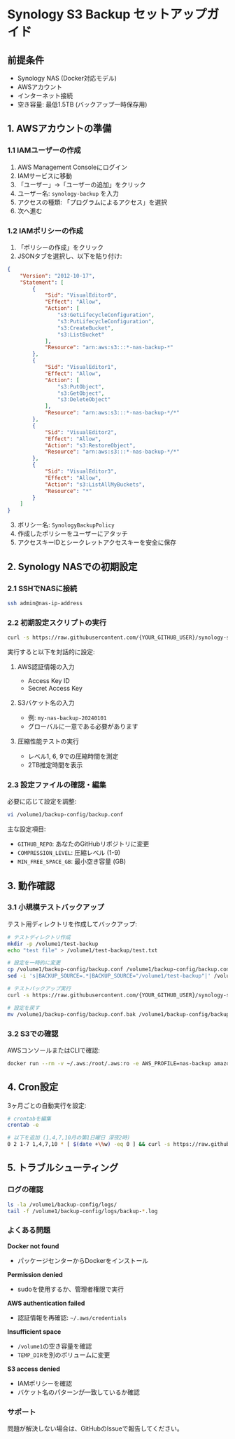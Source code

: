 # Synology S3 Backup セットアップガイド

## 前提条件

- Synology NAS (Docker対応モデル)
- AWSアカウント
- インターネット接続
- 空き容量: 最低1.5TB (バックアップ一時保存用)

## 1. AWSアカウントの準備

### 1.1 IAMユーザーの作成

1. AWS Management Consoleにログイン
2. IAMサービスに移動
3. 「ユーザー」→「ユーザーの追加」をクリック
4. ユーザー名: `synology-backup` を入力
5. アクセスの種類: 「プログラムによるアクセス」を選択
6. 次へ進む

### 1.2 IAMポリシーの作成

1. 「ポリシーの作成」をクリック
2. JSONタブを選択し、以下を貼り付け:

```json
{
	"Version": "2012-10-17",
	"Statement": [
		{
			"Sid": "VisualEditor0",
			"Effect": "Allow",
			"Action": [
				"s3:GetLifecycleConfiguration",
				"s3:PutLifecycleConfiguration",
				"s3:CreateBucket",
				"s3:ListBucket"
			],
			"Resource": "arn:aws:s3:::*-nas-backup-*"
		},
		{
			"Sid": "VisualEditor1",
			"Effect": "Allow",
			"Action": [
				"s3:PutObject",
				"s3:GetObject",
				"s3:DeleteObject"
			],
			"Resource": "arn:aws:s3:::*-nas-backup-*/*"
		},
		{
			"Sid": "VisualEditor2",
			"Effect": "Allow",
			"Action": "s3:RestoreObject",
			"Resource": "arn:aws:s3:::*-nas-backup-*/*"
		},
		{
			"Sid": "VisualEditor3",
			"Effect": "Allow",
			"Action": "s3:ListAllMyBuckets",
			"Resource": "*"
		}
	]
}
```

3. ポリシー名: `SynologyBackupPolicy`
4. 作成したポリシーをユーザーにアタッチ
5. アクセスキーIDとシークレットアクセスキーを安全に保存

## 2. Synology NASでの初期設定

### 2.1 SSHでNASに接続

```bash
ssh admin@nas-ip-address
```

### 2.2 初期設定スクリプトの実行

```bash
curl -s https://raw.githubusercontent.com/{YOUR_GITHUB_USER}/synology-s3-backup/main/scripts/backup.sh | bash -s -- init
```

実行すると以下を対話的に設定:

1. AWS認証情報の入力
   - Access Key ID
   - Secret Access Key

2. S3バケット名の入力
   - 例: `my-nas-backup-20240101`
   - グローバルに一意である必要があります

3. 圧縮性能テストの実行
   - レベル1, 6, 9での圧縮時間を測定
   - 2TB推定時間を表示

### 2.3 設定ファイルの確認・編集

必要に応じて設定を調整:

```bash
vi /volume1/backup-config/backup.conf
```

主な設定項目:
- `GITHUB_REPO`: あなたのGitHubリポジトリに変更
- `COMPRESSION_LEVEL`: 圧縮レベル (1-9)
- `MIN_FREE_SPACE_GB`: 最小空き容量 (GB)

## 3. 動作確認

### 3.1 小規模テストバックアップ

テスト用ディレクトリを作成してバックアップ:

```bash
# テストディレクトリ作成
mkdir -p /volume1/test-backup
echo "test file" > /volume1/test-backup/test.txt

# 設定を一時的に変更
cp /volume1/backup-config/backup.conf /volume1/backup-config/backup.conf.bak
sed -i 's|BACKUP_SOURCE=.*|BACKUP_SOURCE="/volume1/test-backup"|' /volume1/backup-config/backup.conf

# テストバックアップ実行
curl -s https://raw.githubusercontent.com/{YOUR_GITHUB_USER}/synology-s3-backup/main/scripts/backup.sh | bash -s -- backup

# 設定を戻す
mv /volume1/backup-config/backup.conf.bak /volume1/backup-config/backup.conf
```

### 3.2 S3での確認

AWSコンソールまたはCLIで確認:

```bash
docker run --rm -v ~/.aws:/root/.aws:ro -e AWS_PROFILE=nas-backup amazon/aws-cli s3 ls s3://your-bucket-name/synology-backup/
```

## 4. Cron設定

3ヶ月ごとの自動実行を設定:

```bash
# crontabを編集
crontab -e

# 以下を追加 (1,4,7,10月の第1日曜日 深夜2時)
0 2 1-7 1,4,7,10 * [ $(date +\%w) -eq 0 ] && curl -s https://raw.githubusercontent.com/{YOUR_GITHUB_USER}/synology-s3-backup/main/scripts/backup.sh | bash -s -- backup
```

## 5. トラブルシューティング

### ログの確認

```bash
ls -la /volume1/backup-config/logs/
tail -f /volume1/backup-config/logs/backup-*.log
```

### よくある問題

**Docker not found**
- パッケージセンターからDockerをインストール

**Permission denied**
- sudoを使用するか、管理者権限で実行

**AWS authentication failed**
- 認証情報を再確認: `~/.aws/credentials`

**Insufficient space**
- `/volume1`の空き容量を確認
- `TEMP_DIR`を別のボリュームに変更

**S3 access denied**
- IAMポリシーを確認
- バケット名のパターンが一致しているか確認

### サポート

問題が解決しない場合は、GitHubのIssueで報告してください。
